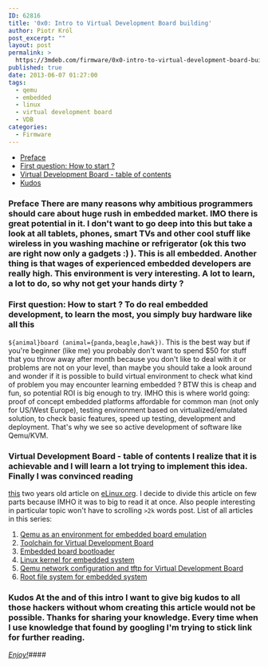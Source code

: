 ```yaml
---
ID: 62816
title: '0x0: Intro to Virtual Development Board building'
author: Piotr Król
post_excerpt: ""
layout: post
permalink: >
  https://3mdeb.com/firmware/0x0-intro-to-virtual-development-board-building/
published: true
date: 2013-06-07 01:27:00
tags:
  - qemu
  - embedded
  - linux
  - virtual development board
  - VDB
categories:
  - Firmware
---
```

*   [Preface][1]
*   [First question: How to start ?][2]
*   [Virtual Development Board - table of contents][3]
*   [Kudos][4]

<a id="preface"></a> 
### Preface There are many reasons why ambitious programmers should care about huge rush in embedded market. IMO there is great potential in it. I don't want to go deep into this but take a look at all tablets, phones, smart TVs and other cool stuff like wireless in you washing machine or refrigerator (ok this two are right now only a gadgets :) ). This is all embedded. Another thing is that wages of experienced embedded developers are really high. This environment is very interesting. A lot to learn, a lot to do, so why not get your hands dirty ? 

<a id="first-question"></a> 
### First question: How to start ? To do real embedded development, to learn the most, you simply buy hardware like all this 

`${animal}board (animal={panda,beagle,hawk})`. This is the best way but if you're beginner (like me) you probably don't want to spend $50 for stuff that you throw away after month because you don't like to deal with it or problems are not on your level, than maybe you should take a look around and wonder if it is possible to build virtual environment to check what kind of problem you may encounter learning embedded ? BTW this is cheap and fun, so potential ROI is big enough to try. IMHO this is where world going: proof of concept embedded platforms affordable for common man (not only for US/West Europe), testing environment based on virtualized/emulated solution, to check basic features, speed up testing, development and deployment. That's why we see so active development of software like Qemu/KVM. <a id="virtual-development-board"></a> 
### Virtual Development Board - table of contents I realize that it is achievable and I will learn a lot trying to implement this idea. Finally I was convinced reading 

[this][5] two years old article on [eLinux.org][6]. I decide to divide this article on few parts because IMHO it was to big to read it at once. Also people interesting in particular topic won't have to scrolling `>2k` words post. List of all articles in this series: 
1.  [Qemu as an environment for embedded board emulation][7]
2.  [Toolchain for Virtual Development Board][8]
3.  [Embedded board bootloader][9]
4.  [Linux kernel for embedded system][10]
5.  [Qemu network configuration and tftp for Virtual Development Board][11]
6.  [Root file system for embedded system][12]

<a id="kudos"></a> 
### Kudos At the and of this intro I want to give big kudos to all those hackers without whom creating this article would not be possible. Thanks for sharing your knowledge. Every time when I use knowledge that found by googling I'm trying to stick link for further reading. ####

[*Enjoy!*][13]####

 [1]: /2013/06/07/intro-to-virtual-development-board-building/#preface
 [2]: /2013/06/07/intro-to-virtual-development-board-building/#first-question
 [3]: /2013/06/07/intro-to-virtual-development-board-building/#virtual-development-board
 [4]: /2013/06/07/intro-to-virtual-development-board-building/#kudos
 [5]: http://www.elinux.org/Virtual_Development_Board
 [6]: http://www.elinux.org
 [7]: /2013/06/07/qemu-as-an-environment-for-embedded-board-emulation/
 [8]: /2013/06/07/toolchain-for-virtual-development-board/
 [9]: /2013/06/07/embedded-board-bootloader/
 [10]: /2013/06/07/linux-kernel-for-embedded-system/
 [11]: /2013/06/07/qemu-network-configuration-and-tftp-for-virtual-development-board/
 [12]: /2013/06/07/root-file-system-for-embedded-system/
 [13]: /2013/06/07/qemu-as-an-environment-for-embedded-board-emulation